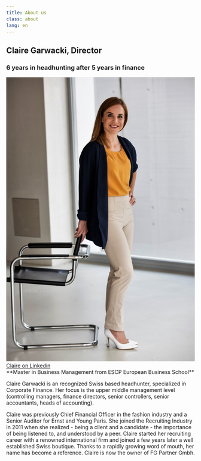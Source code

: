 ```yaml
---
title: About us
class: about
lang: en
---
```


## Claire Garwacki, Director
### 6 years in headhunting after 5 years in finance

<img src="/assets/img/claire_debout.jpg" class="portrait_about"/>

<a target="_blank" href="https://ch.linkedin.com/in/claire-garwacki-a9029125">
Claire on Linkedin</a><br>
**Master in Business Management from ESCP European Business School**

Claire Garwacki is an recognized Swiss based headhunter, specialized in
Corporate Finance.
Her focus is the upper middle management level (controlling managers,
finance directors, senior controllers, senior accountants, heads of accounting).

Claire was previously Chief Financial Officer in the fashion industry and
a Senior Auditor for Ernst and Young Paris.
She joined the Recruiting Industry in 2011 when she realized - being a
client and a candidate - the importance of being listened to, and
understood by a peer. Claire started her recruiting career with a
renowned international firm and joined a few years later a well
 established Swiss boutique. Thanks to a rapidly growing word of mouth,
 her name has become a reference. Claire is now the owner of FG Partner Gmbh.
